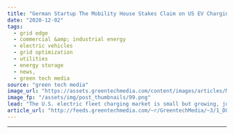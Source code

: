```yaml
---
title: "German Startup The Mobility House Stakes Claim on US EV Charging Market"
date: "2020-12-02"
tags: 
  - grid edge
  - commercial &amp; industrial energy
  - electric vehicles
  - grid optimization
  - utilities
  - energy storage
  - news,
  - green tech media
source: "green tech media"
image_url: "https://assets.greentechmedia.com/content/images/articles/Metro_Transt_St_Louis_XL.jpeg"
image_fp: "/assets/img/post_thumbnails/99.png"
lead: "The U.S. electric fleet charging market is small but growing, just like domestic EV adoption. But the competition is heating up. German startup The Mobility House launched in 2009 to figure out dynamic charging for electric fleets, the kind that use  ..."
article_url: "http://feeds.greentechmedia.com/~r/GreentechMedia/~3/1_D8ZbMJpEo/germanys-mobility-house-stakes-claim-on-us-ev-charging-market-with-st-louis-bus-contract"
---
```


---
